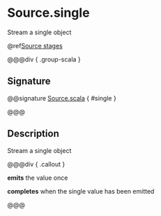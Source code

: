 # Source.single

Stream a single object

@ref[Source stages](../index.md#source-stages)

@@@div { .group-scala }

## Signature

@@signature [Source.scala]($akka$/akka-stream/src/main/scala/akka/stream/scaladsl/Source.scala) { #single }

@@@

## Description

Stream a single object


@@@div { .callout }

**emits** the value once

**completes** when the single value has been emitted

@@@

